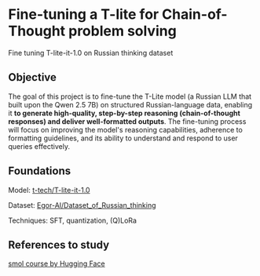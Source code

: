 # Fine-tuning a T-lite for Chain-of-Thought problem solving

Fine tuning T-lite-it-1.0 on Russian thinking dataset


## Objective

The goal of this project is to fine-tune the T-Lite model (a Russian LLM that built upon the Qwen 2.5 7B) on structured Russian-language data, enabling it **to generate high-quality, step-by-step reasoning (chain-of-thought responses) and deliver well-formatted outputs**. The fine-tuning process will focus on improving the model's reasoning capabilities, adherence to formatting guidelines, and its ability to understand and respond to user queries effectively.

## Foundations

Model: [t-tech/T-lite-it-1.0](https://huggingface.co/t-tech/T-lite-it-1.0)

Dataset: [Egor-AI/Dataset_of_Russian_thinking](https://huggingface.co/datasets/Egor-AI/Dataset_of_Russian_thinking)

Techniques: SFT, quantization, (Q)LoRa


## References to study

[smol course by Hugging Face](https://github.com/huggingface/smol-course)
